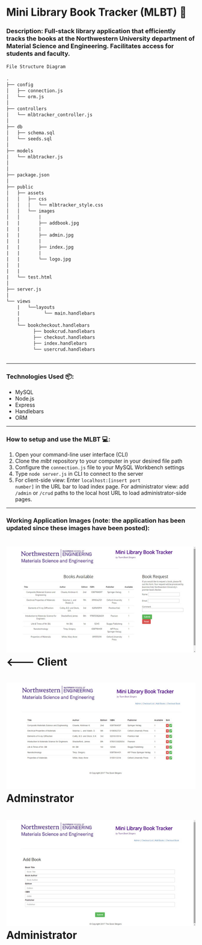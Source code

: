 # Mini Library Book Tracker (MLBT) :blue_book:


### Description: Full-stack library application that efficiently tracks the books at the Northwestern University department of Material Science and Engineering. Facilitates access for students and faculty.


```
File Structure Diagram

.
├── config
│   ├── connection.js
│   └── orm.js
│ 
├── controllers
│   └── mlbtracker_controller.js
│
├── db
│   ├── schema.sql
│   └── seeds.sql
│
├── models
│   └── mlbtracker.js
│ 
│ 
├── package.json
│
├── public
│   ├── assets
│   │   ├── css
│   │   │   └── mlbtracker_style.css
│   │   └── images
│   │       |
|   |       ├── addbook.jpg
|   |       |
|   |       ├── admin.jpg
|   |       |
|   |       ├── index.jpg
|   |       |
|   |       └── logo.jpg
│   |
|   |
|   └── test.html
│
├── server.js
│
└── views
    |   └──layouts
    |         └── main.handlebars
    |
    └── bookcheckout.handlebars
          ├── bookcrud.handlebars
          ├── checkout.handlebars
          ├── index.handlebars
          └── usercrud.handlebars           
               
```

- - -

### Technologies Used :package:: 
<ul>
  <li>MySQL</li>
  <li>Node.js</li>
  <li>Express</li>
  <li>Handlebars</li>
  <li>ORM</li>  
</ul>

- - - 

### How to setup and use the MLBT :computer::

1. Open your command-line user interface (CLI)
2. Clone the <em>mlbt</em> repository to your computer in your desired file path
3. Configure the <code>connection.js</code> file to your MySQL Workbench settings
4. Type <code>node server.js</code> in CLI to connect to the server
5. For client-side view: Enter <code>localhost:[insert port number]</code> in the URL bar to load index page. For administrator view: add <code>/admin</code> or <code>/crud</code> paths to the local host URL to load administrator-side pages.

- - - 

### Working Application Images (note: the application has been updated since these images have been posted):

# ![MLBT](public/images/index.jpg)  <--- Client 

# ![MLBT](public/images/admin.jpg) Adminstrator

# ![MLBT](public/images/addbook.jpg) Administrator


